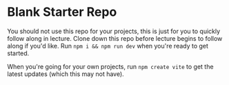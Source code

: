 # Blank Starter Repo

You should not use this repo for your projects, this is just for you to quickly follow along in lecture. Clone down this repo before lecture begins to follow along if you'd like. Run `npm i && npm run dev` when you're ready to get started.

When you're going for your own projects, run `npm create vite` to get the latest updates (which this may not have).
